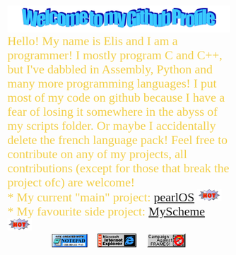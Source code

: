 <div align=center>
  <img src="https://raw.githubusercontent.com/ElisStaaf/ElisStaaf/main/img/welcome.png"
       alt="Welcome to my Github Profile" />
</div>

<span style="color: #f2cf4a; font-family: Babas; font-size: 2em;">
  Hello! My name is Elis and I am a programmer! I mostly program
  C and C++, but I've dabbled in Assembly, Python and many more
  programming languages! I put most of my code on github because
  I have a fear of losing it somewhere in the abyss of my scripts
  folder. Or maybe I accidentally delete the french language pack!
  Feel free to contribute on any of my projects, all contributions
  (except for those that break the project ofc) are welcome!
  <br />
  * My current "main" project:
      <a href="https://github.com/ElisStaaf/pearlOS">pearlOS</a>
      <img src="https://raw.githubusercontent.com/ElisStaaf/ElisStaaf/main/img/hot.gif"
           alt="Hot!" />
  <br />
  * My favourite side project:
      <a href="https://github.com/ElisStaaf/myscheme">MyScheme</a>
      <img src="https://raw.githubusercontent.com/ElisStaaf/ElisStaaf/main/img/hot.gif"
           alt="Hot!" />
  <br />                    
</span>

<div align=center>
  <img src="https://raw.githubusercontent.com/ElisStaaf/ElisStaaf/main/img/notepad.gif"
       alt="Site created with Notepad" height="30" />
  <span>&nbsp;&nbsp;&nbsp;&nbsp;</span>  
  <img src="https://raw.githubusercontent.com/ElisStaaf/ElisStaaf/main/img/ie.gif"
       alt="Microsoft Internet Explorer" />
  <span>&nbsp;&nbsp;&nbsp;&nbsp;</span>  
  <img src="https://raw.githubusercontent.com/ElisStaaf/ElisStaaf/main/img/noframes.gif"
       alt="Campaign against frames!" />
</div>
